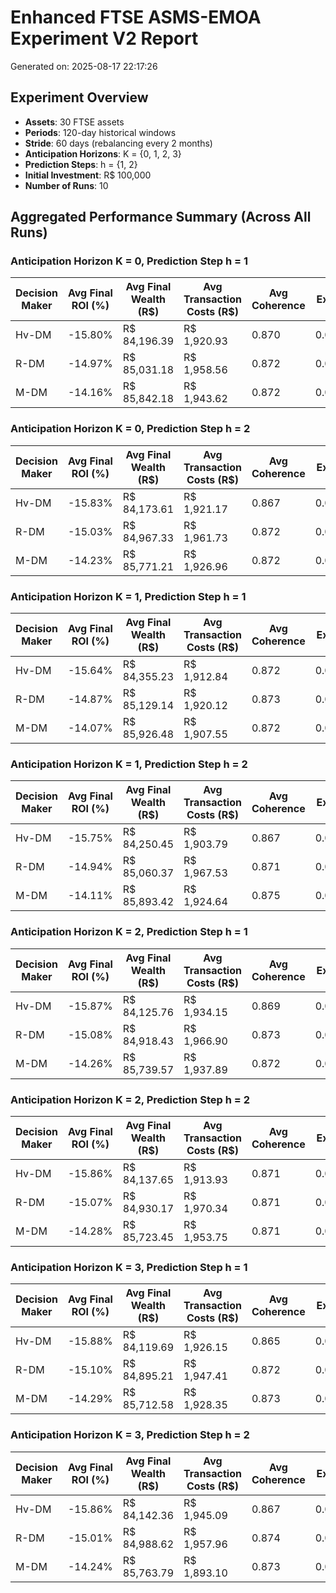 # Enhanced FTSE ASMS-EMOA Experiment V2 Report
Generated on: 2025-08-17 22:17:26

## Experiment Overview

- **Assets**: 30 FTSE assets
- **Periods**: 120-day historical windows
- **Stride**: 60 days (rebalancing every 2 months)
- **Anticipation Horizons**: K = {0, 1, 2, 3}
- **Prediction Steps**: h = {1, 2}
- **Initial Investment**: R$ 100,000
- **Number of Runs**: 10

## Aggregated Performance Summary (Across All Runs)

### Anticipation Horizon K = 0, Prediction Step h = 1

| Decision Maker | Avg Final ROI (%) | Avg Final Wealth (R$) | Avg Transaction Costs (R$) | Avg Coherence | Avg Expected HV |
|----------------|-------------------|----------------------|---------------------------|---------------|-----------------|
| Hv-DM | -15.80% | R$ 84,196.39 | R$ 1,920.93 | 0.870 | 0.000000 |
| R-DM | -14.97% | R$ 85,031.18 | R$ 1,958.56 | 0.872 | 0.000000 |
| M-DM | -14.16% | R$ 85,842.18 | R$ 1,943.62 | 0.872 | 0.000000 |

### Anticipation Horizon K = 0, Prediction Step h = 2

| Decision Maker | Avg Final ROI (%) | Avg Final Wealth (R$) | Avg Transaction Costs (R$) | Avg Coherence | Avg Expected HV |
|----------------|-------------------|----------------------|---------------------------|---------------|-----------------|
| Hv-DM | -15.83% | R$ 84,173.61 | R$ 1,921.17 | 0.867 | 0.000000 |
| R-DM | -15.03% | R$ 84,967.33 | R$ 1,961.73 | 0.872 | 0.000000 |
| M-DM | -14.23% | R$ 85,771.21 | R$ 1,926.96 | 0.872 | 0.000000 |

### Anticipation Horizon K = 1, Prediction Step h = 1

| Decision Maker | Avg Final ROI (%) | Avg Final Wealth (R$) | Avg Transaction Costs (R$) | Avg Coherence | Avg Expected HV |
|----------------|-------------------|----------------------|---------------------------|---------------|-----------------|
| Hv-DM | -15.64% | R$ 84,355.23 | R$ 1,912.84 | 0.872 | 0.000000 |
| R-DM | -14.87% | R$ 85,129.14 | R$ 1,920.12 | 0.873 | 0.000000 |
| M-DM | -14.07% | R$ 85,926.48 | R$ 1,907.55 | 0.872 | 0.000000 |

### Anticipation Horizon K = 1, Prediction Step h = 2

| Decision Maker | Avg Final ROI (%) | Avg Final Wealth (R$) | Avg Transaction Costs (R$) | Avg Coherence | Avg Expected HV |
|----------------|-------------------|----------------------|---------------------------|---------------|-----------------|
| Hv-DM | -15.75% | R$ 84,250.45 | R$ 1,903.79 | 0.867 | 0.000000 |
| R-DM | -14.94% | R$ 85,060.37 | R$ 1,967.53 | 0.871 | 0.000000 |
| M-DM | -14.11% | R$ 85,893.42 | R$ 1,924.64 | 0.875 | 0.000000 |

### Anticipation Horizon K = 2, Prediction Step h = 1

| Decision Maker | Avg Final ROI (%) | Avg Final Wealth (R$) | Avg Transaction Costs (R$) | Avg Coherence | Avg Expected HV |
|----------------|-------------------|----------------------|---------------------------|---------------|-----------------|
| Hv-DM | -15.87% | R$ 84,125.76 | R$ 1,934.15 | 0.869 | 0.000000 |
| R-DM | -15.08% | R$ 84,918.43 | R$ 1,966.90 | 0.873 | 0.000000 |
| M-DM | -14.26% | R$ 85,739.57 | R$ 1,937.89 | 0.872 | 0.000000 |

### Anticipation Horizon K = 2, Prediction Step h = 2

| Decision Maker | Avg Final ROI (%) | Avg Final Wealth (R$) | Avg Transaction Costs (R$) | Avg Coherence | Avg Expected HV |
|----------------|-------------------|----------------------|---------------------------|---------------|-----------------|
| Hv-DM | -15.86% | R$ 84,137.65 | R$ 1,913.93 | 0.871 | 0.000000 |
| R-DM | -15.07% | R$ 84,930.17 | R$ 1,970.34 | 0.871 | 0.000000 |
| M-DM | -14.28% | R$ 85,723.45 | R$ 1,953.75 | 0.871 | 0.000000 |

### Anticipation Horizon K = 3, Prediction Step h = 1

| Decision Maker | Avg Final ROI (%) | Avg Final Wealth (R$) | Avg Transaction Costs (R$) | Avg Coherence | Avg Expected HV |
|----------------|-------------------|----------------------|---------------------------|---------------|-----------------|
| Hv-DM | -15.88% | R$ 84,119.69 | R$ 1,926.15 | 0.865 | 0.000000 |
| R-DM | -15.10% | R$ 84,895.21 | R$ 1,947.41 | 0.872 | 0.000000 |
| M-DM | -14.29% | R$ 85,712.58 | R$ 1,928.35 | 0.873 | 0.000000 |

### Anticipation Horizon K = 3, Prediction Step h = 2

| Decision Maker | Avg Final ROI (%) | Avg Final Wealth (R$) | Avg Transaction Costs (R$) | Avg Coherence | Avg Expected HV |
|----------------|-------------------|----------------------|---------------------------|---------------|-----------------|
| Hv-DM | -15.86% | R$ 84,142.36 | R$ 1,945.09 | 0.867 | 0.000000 |
| R-DM | -15.01% | R$ 84,988.62 | R$ 1,957.96 | 0.874 | 0.000000 |
| M-DM | -14.24% | R$ 85,763.79 | R$ 1,893.10 | 0.873 | 0.000000 |
